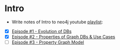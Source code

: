 # Intro

* Write notes of Intro to neo4j youtube [playlist](https://www.youtube.com/playlist?list=PL9Hl4pk2FsvWM9GWaguRhlCQ-pa-ERd4U&mkt_tok=eyJpIjoiTW1ZMVpUTTRPREZsWm1JeSIsInQiOiJDZ3d4ak95XC9JaHpLSUFXYm94YUZGZUlTczNNVWRWK1VLWUo3NXJPV1NRWmFMY1VtbEo1eVwvZWVJZW9oKzdrZDM4bFo3anR5QlNMWE55T2FVMkg1UmZMTUJVbzd2Q1hQbDJUeVROaEhaWTZibWw5Y2Q2VVp0UlNYemp3OHZYSTdNIn0%3D):

+ [x] [Episode #1 - Evolution of DBs](https://www.youtube.com/watch?v=5Tl8WcaqZoc&list=PL9Hl4pk2FsvWM9GWaguRhlCQ-pa-ERd4U&index=2&t=11s)
+ [x] [Episode #2 - Properties of Graph DBs & Use Cases](https://www.youtube.com/watch?v=-dCeFEqDkUI&list=PL9Hl4pk2FsvWM9GWaguRhlCQ-pa-ERd4U&index=2)
+ [ ] [Episode #3 - Property Graph Model](https://www.youtube.com/watch?v=NH6WoJHN4UA&list=PL9Hl4pk2FsvWM9GWaguRhlCQ-pa-ERd4U&index=3)
